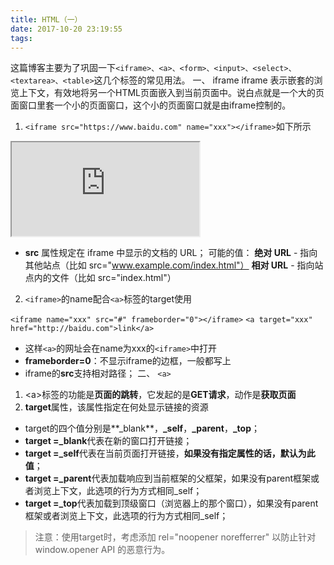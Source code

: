 ```yaml
---
title: HTML（一）
date: 2017-10-20 23:19:55
tags:
---
```

这篇博客主要为了巩固一下`<iframe>、<a>、<form>、<input>、<select>、<textarea>、<table>`这几个标签的常见用法。
一、 iframe
iframe 表示嵌套的浏览上下文，有效地将另一个HTML页面嵌入到当前页面中。说白点就是一个大的页面窗口里套一个小的页面窗口，这个小的页面窗口就是由iframe控制的。
1. `<iframe src="https://www.baidu.com" name="xxx"></iframe>`如下所示<br>
<iframe src="https://www.baidu.com" name="xxx"></iframe>


- **src** 属性规定在 iframe 中显示的文档的 URL；
可能的值：
  **绝对 URL** - 指向其他站点（比如 src="www.example.com/index.html"）
**相对 URL** - 指向站点内的文件（比如 src="index.html"）
2. `<iframe>`的name配合`<a>`标签的target使用

`<iframe name="xxx" src="#" frameborder="0"></iframe>`
`<a target="xxx" href="http://baidu.com">link</a>`

- 这样`<a>`的网址会在name为xxx的`<iframe>`中打开
- **frameborder=0**：不显示iframe的边框，一般都写上
- iframe的**src**支持相对路径；
二、 `<a>`
1. &lt;a&gt;标签的功能是**页面的跳转**，它发起的是**GET请求**，动作是**获取页面**
2. **target**属性，该属性指定在何处显示链接的资源
- target的四个值分别是**_blank**，**_self**，**_parent**，**_top**；
- **target =_blank**代表在新的窗口打开链接；
- **target =_self**代表在当前页面打开链接，**如果没有指定属性的话，默认为此值**；
- **target =_parent**代表加载响应到当前框架的父框架，如果没有parent框架或者浏览上下文，此选项的行为方式相同_self；
- **target =_top**代表加载到顶级窗口（浏览器上的那个窗口），如果没有parent框架或者浏览上下文，此选项的行为方式相同_self；
>注意：使用target时，考虑添加 rel="noopener norefferrer" 以防止针对 window.opener API 的恶意行为。
